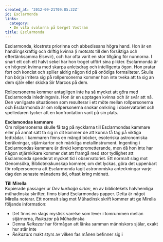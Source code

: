 ```yaml
---
created_at: '2012-09-21T09:05:32Z'
id: Esclarmonda
links:
  category:
  - De vita svalorna på berget Vostram
title: Esclarmonda
---
```


Esclarmonda, klostrets priorinna och abbedissans högra hand. Hon är en handlingskraftig och driftig
kvinna (i motsats till den försiktiga och eftertänksamma Elsevir), och har ofta varit en stor
tillgång för nunnorna. I snart ett och ett halvt sekel har hon troget utfört sina plikter.
Esclarmonda är en högrest kvinna med skarpa anletsdrag och intelligenta ögon. Hon pratar fort och
koncist och spiller aldrig någon tid på onödiga formaliteter. Skulle hon börja irritera sig på
rollpersonerna kommer hon inte tveka att ta sig an dem själv eller skicka Sir Marcos på dem.

Rollpersonerna kommer antagligen inte ha så mycket att göra med Esclarmonda inledningsvis. Hon är en
upptagen kvinna och är svår att nå. Den vanligaste situationen som resulterar i ett möte mellan
rollpersonerna och Esclarmonda är om rollpersonerna snokar omkring i observatoriet och spelledaren
tycker att en konfrontation varit på sin plats.

**Esclamondas kammare**\
Om rollpersonerna skulle få tag på nycklarna till Esclarmondas kammare eller på annat sätt ta sig in
dit kommer de att kunna få tag på viktiga ledtrådar. I kammaren finns en mängd böcker, esoteriska
astronomiska beräkningar, stjärnkartor och märkliga metallinstrument. Ingenting i Esclarmondas
kammare är direkt komprometterande, men då hon inte har någon stjärnkikare kommer det att framgå med
stor tydlighet att Esclarmonda spenderat mycket tid i observatoriet. Ett normalt slag mot Genomsöka,
Bibliotekskunskap kommer, om det lyckas, göra det uppenbart för rollpersonerna att Esclarmonda tagit
astronomiska anteckningar varje dag den senaste månadens tid, oftast kring midnatt.

**Till Mirella**\
Kopierade passager ur *Dev kurbağa sırları*, en av bibliotekets halvhemliga mûhadinska skrifter,
finns bland Esclarmondas papper. Detta är något Mirella noterar. Ett normalt slag mot Mûhadinsk
skrift kommer att ge Mirella följande information:

-   Det finns en slags mystisk varelse som lever i tomrummen mellan stjärnorna, *Reikazar* på
    Mûhadinska
-   Denna *Reikazar* har förmågan att länka samman människors själar, exakt hur står inte
-   *Reikazars* makt styrs av vilken fas månen befinner sig i